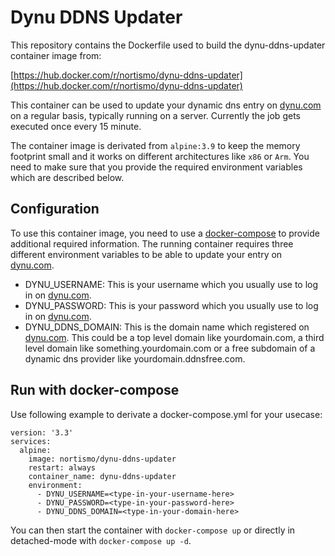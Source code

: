 # Dynu DDNS Updater

This repository contains the Dockerfile used to build the dynu-ddns-updater container image from:

[https://hub.docker.com/r/nortismo/dynu-ddns-updater](https://hub.docker.com/r/nortismo/dynu-ddns-updater)

This container can be used to update your dynamic dns entry on [dynu.com](https://www.dynu.com/) on a regular basis, typically running on a server. Currently the job gets executed once every 15 minute.

The container image is derivated from `alpine:3.9` to keep the memory footprint small and it works on different architectures like `x86` or `Arm`. You need to make sure that you provide the required environment variables which are described below.

## Configuration

To use this container image, you need to use a [docker-compose](https://docs.docker.com/compose/) to provide additional required information. The running container requires three different environment variables to be able to update your entry on [dynu.com](https://www.dynu.com/). 

- DYNU_USERNAME: This is your username which you usually use to log in on [dynu.com](https://www.dynu.com/).
- DYNU_PASSWORD: This is your password which you usually use to log in on [dynu.com](https://www.dynu.com/).
- DYNU_DDNS_DOMAIN: This is the domain name which registered on [dynu.com](https://www.dynu.com/). This could be a top level domain like yourdomain.com, a third level domain like something.yourdomain.com or a free subdomain of a dynamic dns provider like yourdomain.ddnsfree.com.

## Run with docker-compose

Use following example to derivate a docker-compose.yml for your usecase:

```
version: '3.3'
services:
  alpine:
    image: nortismo/dynu-ddns-updater
    restart: always
    container_name: dynu-ddns-updater
    environment:
      - DYNU_USERNAME=<type-in-your-username-here>
      - DYNU_PASSWORD=<type-in-your-password-here>
      - DYNU_DDNS_DOMAIN=<type-in-your-domain-here>
```

You can then start the container with `docker-compose up` or directly in detached-mode with `docker-compose up -d`.